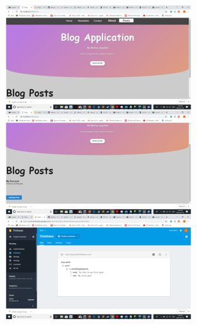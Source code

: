 <img src="screenshots/Screenshot (99).png">
<img src="screenshots/Screenshot (100).png">
<img src="screenshots/Screenshot (101).png">
